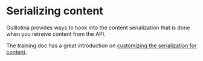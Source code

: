 # Serializing content

Guillotina provides ways to hook into the content serialization
that is done when you retreive content from the API.

The training doc has a great introduction on
[customizing the serialization for content](../training/extending/serialize.html).